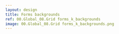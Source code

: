 ```yaml
---
layout: design
title: Forms backgrounds
ref: 00.Global_08.Grid forms_k_backgrounds
image: 00.Global_08.Grid forms_k_backgrounds.png
---
```

